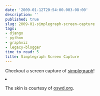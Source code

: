 ```yaml
---
date: '2009-01-12T20:54:00.003-08:00'
description: ''
published: true
slug: 2009-01-simplegraph-screen-capture
tags:
- django
- python
- graphviz
- legacy-blogger
time_to_read: 5
title: Simplegraph Screen Capture
---
```


Checkout a screen capture of <a href="http://code.google.com/p/django-simplegraph/">simplegraph</a>!<br /><br /><a href="http://www.flickr.com/photos/pydanny/3193571314/" title="photo sharing"><img alt="" src="http://farm4.static.flickr.com/3407/3193571314_84fb4732f0_m.jpg" style="border: 2px solid rgb(0, 0, 0);" /></a><br /><br />The skin is courtesy of <a href="http://oswd.org/">oswd.org</a>.